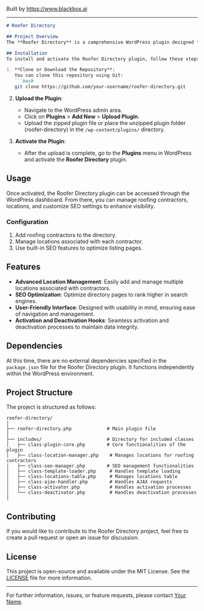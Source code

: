 
Built by https://www.blackbox.ai

---

```markdown
# Roofer Directory

## Project Overview
The **Roofer Directory** is a comprehensive WordPress plugin designed for roofing contractors. It offers advanced location management capabilities and SEO optimization features, making it easier for contractors to connect with potential clients. With a user-friendly interface and robust functionality, this plugin aims to enhance the visibility of roofing businesses online.

## Installation
To install and activate the Roofer Directory plugin, follow these steps:

1. **Clone or Download the Repository**: 
   You can clone this repository using Git:
   ```bash
   git clone https://github.com/your-username/roofer-directory.git
   ```

2. **Upload the Plugin**: 
   - Navigate to the WordPress admin area.
   - Click on **Plugins** > **Add New** > **Upload Plugin**.
   - Upload the zipped plugin file or place the unzipped plugin folder (roofer-directory) in the `/wp-content/plugins/` directory.

3. **Activate the Plugin**: 
   - After the upload is complete, go to the **Plugins** menu in WordPress and activate the **Roofer Directory** plugin.

## Usage
Once activated, the Roofer Directory plugin can be accessed through the WordPress dashboard. From there, you can manage roofing contractors, locations, and customize SEO settings to enhance visibility. 

### Configuration
1. Add roofing contractors to the directory.
2. Manage locations associated with each contractor.
3. Use built-in SEO features to optimize listing pages.

## Features
- **Advanced Location Management**: Easily add and manage multiple locations associated with contractors.
- **SEO Optimization**: Optimize directory pages to rank higher in search engines.
- **User-Friendly Interface**: Designed with usability in mind, ensuring ease of navigation and management.
- **Activation and Deactivation Hooks**: Seamless activation and deactivation processes to maintain data integrity.

## Dependencies
At this time, there are no external dependencies specified in the `package.json` file for the Roofer Directory plugin. It functions independently within the WordPress environment.

## Project Structure
The project is structured as follows:

```
roofer-directory/
│
├── roofer-directory.php             # Main plugin file
│
├── includes/                        # Directory for included classes
│   ├── class-plugin-core.php        # Core functionalities of the plugin
│   ├── class-location-manager.php    # Manages locations for roofing contractors
│   ├── class-seo-manager.php        # SEO management functionalities
│   ├── class-template-loader.php     # Handles template loading
│   ├── class-locations-table.php     # Manages locations table
│   ├── class-ajax-handler.php        # Handles AJAX requests
│   ├── class-activator.php           # Handles activation processes
│   └── class-deactivator.php         # Handles deactivation processes
│
```

## Contributing
If you would like to contribute to the Roofer Directory project, feel free to create a pull request or open an issue for discussion.

## License
This project is open-source and available under the MIT License. See the [LICENSE](LICENSE) file for more information.

---

For further information, issues, or feature requests, please contact [Your Name](mailto:your-email@example.com).
```